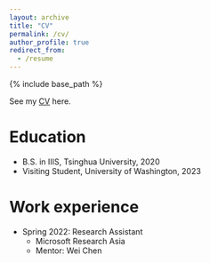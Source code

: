```yaml
---
layout: archive
title: "CV"
permalink: /cv/
author_profile: true
redirect_from:
  - /resume
---
```


{% include base_path %}

See my [CV](http://xiongny.github.io/CV.pdf) here.

Education
======
* B.S. in IIIS, Tsinghua University, 2020
* Visiting Student, University of Washington, 2023


Work experience
======
* Spring 2022: Research Assistant
  * Microsoft Research Asia
  * Mentor: Wei Chen


  

